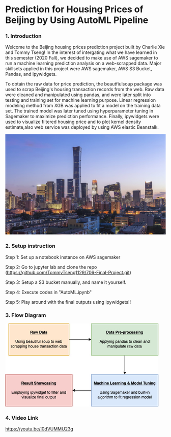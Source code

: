 # Prediction for Housing Prices of Beijing by Using AutoML Pipeline

### 1. Introduction

Welcome to the Beijing housing prices prediction project built by Charlie Xie and Tommy Tseng! In the interest of intergating what we have learned in this semester (2020 Fall), we decided to make use of AWS sagemaker to run a machine learning prediction analysis on a web-scrapped data. Major skillsets applied in this project were AWS sagemaker, AWS S3 Bucket, Pandas, and ipywidgets. 

To obtain the raw data for price prediction, the beautfiulsoup package was used to scrap Beijing's housing transaction records from the web. Raw data were cleaned and manipulated using pandas, and were later split into testing and training set for machine learning purpose. Linear regression modeling method from XGB was applied to fit a model on the training data set. The trained model was later tuned using hyperparameter tuning in Sagemaker to maximize prediction performance. Finally, ipywidgets were used to visualize filtered housing price and to plot kernel density estimate,also web service was deployed by using AWS elastic Beanstalk.


![](beijing.jpg)


### 2. Setup instruction

Step 1: Set up a notebook instance on AWS sagemaker

Step 2: Go to jupyter lab and clone the repo (https://github.com/TommyTseng1129/706-Final-Project.git)

Step 3: Setup a S3 bucket manually, and name it yourself.

Step 4: Execute codes in "AutoML.ipynb"

Step 5: Play around with the final outputs using ipywidgets!!


### 3. Flow Diagram 

![](Flow_Chart_Diagram.jpg)



### 4. Video Link
https://youtu.be/I0dVUMMU23g


